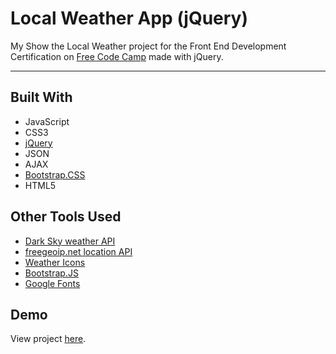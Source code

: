 # Local Weather App (jQuery)

My Show the Local Weather project for the Front End Development Certification on [Free Code Camp](https://www.freecodecamp.org) made with jQuery.

---

## Built With
* JavaScript
* CSS3
* [jQuery](https://jquery.com)
* JSON
* AJAX
* [Bootstrap.CSS](http://getbootstrap.com/css)
* HTML5

## Other Tools Used
* [Dark Sky weather API](https://darksky.net/dev)
* [freegeoip.net location API](https://freegeoip.net)
* [Weather Icons](https://erikflowers.github.io/weather-icons)
* [Bootstrap.JS](http://getbootstrap.com/javascript)
* [Google Fonts](https://fonts.google.com)

## Demo

View project [here](https://autumnchris.github.io/local-weather-app-jquery).

